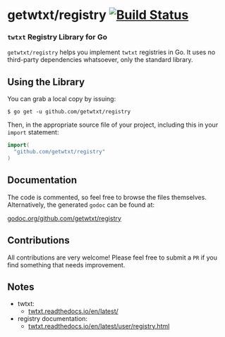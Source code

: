 # getwtxt/registry [![Build Status](https://travis-ci.com/getwtxt/registry.svg?branch=master)](https://travis-ci.com/getwtxt/registry)
### `twtxt` Registry Library for Go

`getwtxt/registry` helps you implement `twtxt` registries in Go.
It uses no third-party dependencies whatsoever, only the standard library.

## Using the Library

You can grab a local copy by issuing:

```
$ go get -u github.com/getwtxt/registry
```

Then, in the appropriate source file of your project, including this in your
`import` statement:

```go
import(
  "github.com/getwtxt/registry"
)
```

## Documentation

The code is commented, so feel free to browse the files themselves. 
Alternatively, the generated `godoc` can be found at:

[godoc.org/github.com/getwtxt/registry](https://godoc.org/github.com/getwtxt/registry)

## Contributions

All contributions are very welcome! Please feel free to submit a `PR` if you find something
that needs improvement.

## Notes

* twtxt: 
  * [twtxt.readthedocs.io/en/latest/](https://twtxt.readthedocs.io/en/latest/)
* registry documentation:
  * [twtxt.readthedocs.io/en/latest/user/registry.html](https://twtxt.readthedocs.io/en/latest/user/registry.html)
